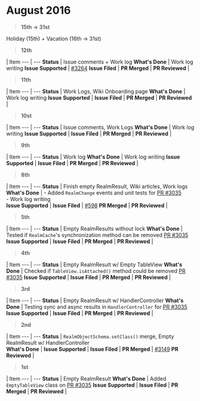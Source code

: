 # August 2016

> **15th -> 31st**

Holiday (15th) + Vacation (16th -> 31st)

> **12th**

  | Item
--- | --- 
**Status** |  Issue comments + Work log
**What's Done** | Work log writing
**Issue Supported** | <a href="https://github.com/realm/realm-java/issues/3264">#3264</a>
**Issue Filed** | 
**PR Merged** | 
**PR Reviewed** | 

> **11th**

  | Item
--- | --- 
**Status** | Work Logs, Wiki Onboarding page
**What's Done** | Work log writing
**Issue Supported** | 
**Issue Filed** | 
**PR Merged** | 
**PR Reviewed** | 

> **10st**

  | Item
--- | --- 
**Status** | Issue comments, Work Logs
**What's Done** | Work log writing
**Issue Supported** | 
**Issue Filed** | 
**PR Merged** | 
**PR Reviewed** | 

> **9th**

  | Item
--- | --- 
**Status** | Work log
**What's Done** | Work log writing
**Issue Supported** | 
**Issue Filed** | 
**PR Merged** | 
**PR Reviewed** | 

> **8th**

  | Item
--- | --- 
**Status** | Finish empty RealmResult, Wiki articles, Work logs
**What's Done** | - Added `RealmChange` events and unit tests for <a href="https://github.com/realm/realm-java/pull/3035">PR #3035</a><br/>- Work log writing  
**Issue Supported** | 
**Issue Filed** | <a href="https://github.com/realm/realm-sync/issues/598">#598</a>
**PR Merged** | 
**PR Reviewed** | 

> **5th**

  | Item
--- | --- 
**Status** | Empty RealmResults without lock
**What's Done** | Tested if `RealmCache`'s synchronization method can be removed <a href="https://github.com/realm/realm-java/pull/3035">PR #3035</a>
**Issue Supported** | 
**Issue Filed** | 
**PR Merged** | 
**PR Reviewed** | 

> **4th**

  | Item
--- | --- 
**Status** |  Empty RealmResult w/ Empty TableView
**What's Done** | Checked if `TableView.isAttached()` method could be removed <a href="https://github.com/realm/realm-java/pull/3035">PR #3035</a>
**Issue Supported** | 
**Issue Filed** | 
**PR Merged** | 
**PR Reviewed** | 

> **3rd**

  | Item
--- | --- 
**Status** | Empty RealmResult w/ HandlerController
**What's Done** | Testing sync and async results in `HandlerController` for <a href="https://github.com/realm/realm-java/pull/3035">PR #3035</a>
**Issue Supported** | 
**Issue Filed** | 
**PR Merged** | 
**PR Reviewed** | 

> **2nd**

  | Item
--- | --- 
**Status** | `RealmObjectSchema.setClass()` merge, Empty RealmResult w/ HandlerController  
**What's Done** | 
**Issue Supported** | 
**Issue Filed** | 
**PR Merged** | <a href="https://github.com/realm/realm-java/pull/3149">#3149</a>
**PR Reviewed** | 

> **1st**

  | Item
--- | --- 
**Status** | Empty RealmResult
**What's Done** | Added `EmptyTableView` class on <a href="https://github.com/realm/realm-java/pull/3035">PR #3035</a>
**Issue Supported** | 
**Issue Filed** | 
**PR Merged** | 
**PR Reviewed** | 
